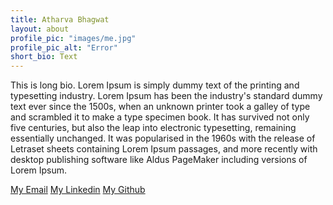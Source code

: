 ```yaml
---
title: Atharva Bhagwat
layout: about
profile_pic: "images/me.jpg"
profile_pic_alt: "Error"
short_bio: Text
---
```


This is long bio.
Lorem Ipsum is simply dummy text of the printing and typesetting industry. Lorem Ipsum has been the industry's standard dummy text ever since the 1500s, when an unknown printer took a galley of type and scrambled it to make a type specimen book. It has survived not only five centuries, but also the leap into electronic typesetting, remaining essentially unchanged. It was popularised in the 1960s with the release of Letraset sheets containing Lorem Ipsum passages, and more recently with desktop publishing software like Aldus PageMaker including versions of Lorem Ipsum.

[My Email](atharva.bhagwat42@gmail.com)
[My Linkedin](http://linkedin.com/in/atharva-bhagwat)
[My Github](http://github.com/atharva-bhagwat)